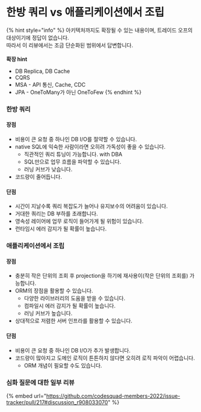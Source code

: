 # 한방 쿼리 vs 애플리케이션에서 조립

{% hint style="info" %}
아키텍처까지도 확장될 수 있는 내용이며, 트레이드 오프의 대상이기에 정답이 없습니다. \
따라서 이 리뷰에서는 조금 단순화된 범위에서 답변합니다. \
\
**확장 hint**

* DB Replica, DB Cache
* CQRS
* MSA - API 통신, Cache, CDC
* JPA - OneToMany가 아닌 OneToFew
{% endhint %}

### 한방 쿼리

#### 장점

* 비용이 큰 요청 중 하나인 DB I/O를 절약할 수 있습니다.
* native SQL에 익숙한 사람이라면 오히려 가독성이 좋을 수 있습니다.
  * 직관적인 쿼리 튜닝이 가능합니다. with DBA
  * SQL만으로 업무 흐름을 파악할 수 있습니다.
  * 러닝 커브가 낮습니다.
* 코드량이 줄어듭니다.

#### 단점

* 시간이 지날수록 쿼리 복잡도가 늘어나 유지보수의 어려움이 있습니다.
* 거대한 쿼리는 DB 부하를 초래합니다.&#x20;
* 영속성 레이어에 업무 로직이 들어가게 될 위험이 있습니다.
* 런타임시 에러 감지가 될 확률이 높습니다.

### 애플리케이션에서 조립

#### 장점

* 충분히 작은 단위의 조회 후 projection을 하기에 재사용이(작은 단위의 조회를) 가능합니다.
* ORM의 장점을 활용할 수 있습니다.
  * 다양한 라이브러리의 도움을 받을 수 있습니다.
  * 컴파일시 에러 감지가 될 확률이 높습니다.
  * 러닝 커브가 높습니다.
* 상대적으로 저렴한 서버 인프라를 활용할 수 있습니다.&#x20;

#### 단점

* 비용이 큰 요청 중 하나인 DB I/O가 추가 발생합니다.
* 코드량이 많아지고 도메인 로직이 튼튼하지 않다면 오히려 로직 파악이 어렵습니다.
  * ORM 개념이 필요할 수도 있습니다.

### 심화 질문에 대한 일부 리뷰

{% embed url="https://github.com/codesquad-members-2022/issue-tracker/pull/217#discussion_r908033070" %}
